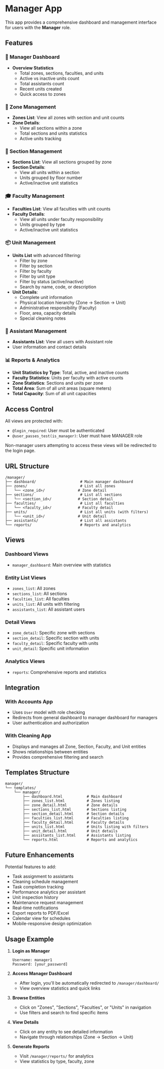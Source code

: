 # Manager App

This app provides a comprehensive dashboard and management interface for users with the **Manager** role.

## Features

### 🎯 Manager Dashboard
- **Overview Statistics**
  - Total zones, sections, faculties, and units
  - Active vs inactive units count
  - Total assistants count
  - Recent units created
  - Quick access to zones

### 📍 Zone Management
- **Zones List**: View all zones with section and unit counts
- **Zone Details**: 
  - View all sections within a zone
  - Total sections and units statistics
  - Active units tracking

### 🏢 Section Management
- **Sections List**: View all sections grouped by zone
- **Section Details**:
  - View all units within a section
  - Units grouped by floor number
  - Active/inactive unit statistics

### 🎓 Faculty Management
- **Faculties List**: View all faculties with unit counts
- **Faculty Details**:
  - View all units under faculty responsibility
  - Units grouped by type
  - Active/inactive unit statistics

### 📦 Unit Management
- **Units List** with advanced filtering:
  - Filter by zone
  - Filter by section
  - Filter by faculty
  - Filter by unit type
  - Filter by status (active/inactive)
  - Search by name, code, or description
- **Unit Details**:
  - Complete unit information
  - Physical location hierarchy (Zone → Section → Unit)
  - Administrative responsibility (Faculty)
  - Floor, area, capacity details
  - Special cleaning notes

### 👥 Assistant Management
- **Assistants List**: View all users with Assistant role
- User information and contact details

### 📊 Reports & Analytics
- **Unit Statistics by Type**: Total, active, and inactive counts
- **Faculty Statistics**: Units per faculty with active counts
- **Zone Statistics**: Sections and units per zone
- **Total Area**: Sum of all unit areas (square meters)
- **Total Capacity**: Sum of all unit capacities

## Access Control

All views are protected with:
- `@login_required`: User must be authenticated
- `@user_passes_test(is_manager)`: User must have MANAGER role

Non-manager users attempting to access these views will be redirected to the login page.

## URL Structure

```
/manager/
├── dashboard/                    # Main manager dashboard
├── zones/                        # List all zones
│   └── <zone_id>/               # Zone detail
├── sections/                     # List all sections
│   └── <section_id>/            # Section detail
├── faculties/                    # List all faculties
│   └── <faculty_id>/            # Faculty detail
├── units/                        # List all units (with filters)
│   └── <unit_id>/               # Unit detail
├── assistants/                   # List all assistants
└── reports/                      # Reports and analytics
```

## Views

### Dashboard Views
- `manager_dashboard`: Main overview with statistics

### Entity List Views
- `zones_list`: All zones
- `sections_list`: All sections
- `faculties_list`: All faculties
- `units_list`: All units with filtering
- `assistants_list`: All assistant users

### Detail Views
- `zone_detail`: Specific zone with sections
- `section_detail`: Specific section with units
- `faculty_detail`: Specific faculty with units
- `unit_detail`: Specific unit information

### Analytics Views
- `reports`: Comprehensive reports and statistics

## Integration

### With Accounts App
- Uses `User` model with role checking
- Redirects from general dashboard to manager dashboard for managers
- User authentication and authorization

### With Cleaning App
- Displays and manages all Zone, Section, Faculty, and Unit entities
- Shows relationships between entities
- Provides comprehensive filtering and search

## Templates Structure

```
manager/
└── templates/
    └── manager/
        ├── dashboard.html           # Main dashboard
        ├── zones_list.html          # Zones listing
        ├── zone_detail.html         # Zone details
        ├── sections_list.html       # Sections listing
        ├── section_detail.html      # Section details
        ├── faculties_list.html      # Faculties listing
        ├── faculty_detail.html      # Faculty details
        ├── units_list.html          # Units listing with filters
        ├── unit_detail.html         # Unit details
        ├── assistants_list.html     # Assistants listing
        └── reports.html             # Reports and analytics
```

## Future Enhancements

Potential features to add:
- Task assignment to assistants
- Cleaning schedule management
- Task completion tracking
- Performance analytics per assistant
- Unit inspection history
- Maintenance request management
- Real-time notifications
- Export reports to PDF/Excel
- Calendar view for schedules
- Mobile-responsive design optimization

## Usage Example

1. **Login as Manager**
   ```
   Username: manager1
   Password: [your_password]
   ```

2. **Access Manager Dashboard**
   - After login, you'll be automatically redirected to `/manager/dashboard/`
   - View overview statistics and quick links

3. **Browse Entities**
   - Click on "Zones", "Sections", "Faculties", or "Units" in navigation
   - Use filters and search to find specific items

4. **View Details**
   - Click on any entity to see detailed information
   - Navigate through relationships (Zone → Section → Unit)

5. **Generate Reports**
   - Visit `/manager/reports/` for analytics
   - View statistics by type, faculty, zone
